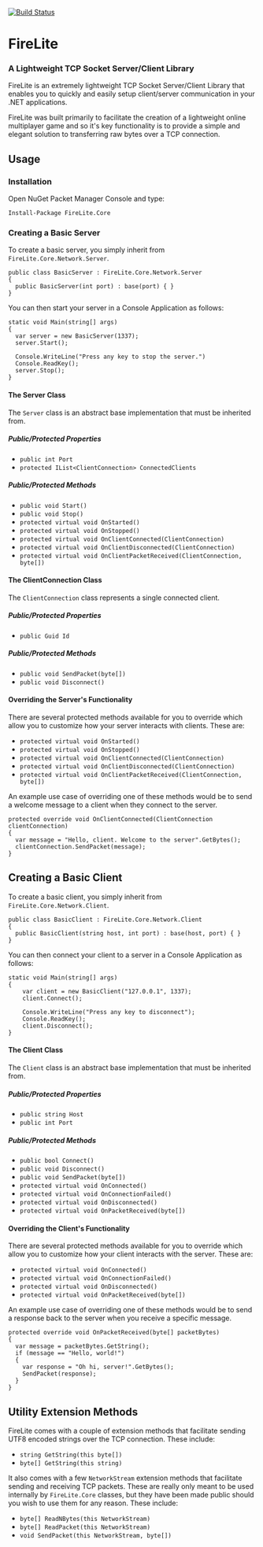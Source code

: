 [![Build Status](https://travis-ci.org/tomeglenn/FireLite.svg?branch=master)](https://travis-ci.org/tomeglenn/FireLite)

# FireLite
### A Lightweight TCP Socket Server/Client Library
FireLite is an extremely lightweight TCP Socket Server/Client Library that enables you to quickly and easily setup client/server communication in your .NET applications.

FireLite was built primarily to facilitate the creation of a lightweight online multiplayer game and so it's key functionality is to provide a simple and elegant solution to transferring raw bytes over a TCP connection.

## Usage
### Installation
Open NuGet Packet Manager Console and type:
```
Install-Package FireLite.Core
```

### Creating a Basic Server
To create a basic server, you simply inherit from `FireLite.Core.Network.Server`.

```
public class BasicServer : FireLite.Core.Network.Server
{
  public BasicServer(int port) : base(port) { }
}
```

You can then start your server in a Console Application as follows:

```
static void Main(string[] args)
{
  var server = new BasicServer(1337);
  server.Start();

  Console.WriteLine("Press any key to stop the server.")
  Console.ReadKey();
  server.Stop();
}
```

#### The Server Class
The `Server` class is an abstract base implementation that must be inherited from.

##### Public/Protected Properties

* `public int Port`
* `protected IList<ClientConnection> ConnectedClients`

##### Public/Protected Methods

* `public void Start()`
* `public void Stop()`
* `protected virtual void OnStarted()`
* `protected virtual void OnStopped()`
* `protected virtual void OnClientConnected(ClientConnection)`
* `protected virtual void OnClientDisconnected(ClientConnection)`
* `protected virtual void OnClientPacketReceived(ClientConnection, byte[])`

#### The ClientConnection Class
The `ClientConnection` class represents a single connected client.

##### Public/Protected Properties
* `public Guid Id`

##### Public/Protected Methods

* `public void SendPacket(byte[])`
* `public void Disconnect()`

#### Overriding the Server's Functionality
There are several protected methods available for you to override which allow you to customize how your server interacts with clients. These are:

* `protected virtual void OnStarted()`
* `protected virtual void OnStopped()`
* `protected virtual void OnClientConnected(ClientConnection)`
* `protected virtual void OnClientDisconnected(ClientConnection)`
* `protected virtual void OnClientPacketReceived(ClientConnection, byte[])`

An example use case of overriding one of these methods would be to send a welcome message to a client when they connect to the server.

```
protected override void OnClientConnected(ClientConnection clientConnection)
{
  var message = "Hello, client. Welcome to the server".GetBytes();
  clientConnection.SendPacket(message);
}
```

## Creating a Basic Client
To create a basic client, you simply inherit from `FireLite.Core.Network.Client`.

```
public class BasicClient : FireLite.Core.Network.Client
{
  public BasicClient(string host, int port) : base(host, port) { }
}
```

You can then connect your client to a server in a Console Application as follows:

```
static void Main(string[] args)
{
    var client = new BasicClient("127.0.0.1", 1337);
    client.Connect();

    Console.WriteLine("Press any key to disconnect");
    Console.ReadKey();
    client.Disconnect();
}
```

#### The Client Class
The `Client` class is an abstract base implementation that must be inherited from.

##### Public/Protected Properties
* `public string Host`
* `public int Port`

##### Public/Protected Methods
* `public bool Connect()`
* `public void Disconnect()`
* `public void SendPacket(byte[])`
* `protected virtual void OnConnected()`
* `protected virtual void OnConnectionFailed()`
* `protected virtual void OnDisconnected()`
* `protected virtual void OnPacketReceived(byte[])`

#### Overriding the Client's Functionality
There are several protected methods available for you to override which allow you to customize how your client interacts with the server. These are:

* `protected virtual void OnConnected()`
* `protected virtual void OnConnectionFailed()`
* `protected virtual void OnDisconnected()`
* `protected virtual void OnPacketReceived(byte[])`

An example use case of overriding one of these methods would be to send a response back to the server when you receive a specific message.

```
protected override void OnPacketReceived(byte[] packetBytes)
{
  var message = packetBytes.GetString();
  if (message == "Hello, world!")
  {
    var response = "Oh hi, server!".GetBytes();
    SendPacket(response);
  }
}
```

## Utility Extension Methods
FireLite comes with a couple of extension methods that facilitate sending UTF8 encoded strings over the TCP connection. These include:

* `string GetString(this byte[])`
* `byte[] GetString(this string)`

It also comes with a few `NetworkStream` extension methods that facilitate sending and receiving TCP packets. These are really only meant to be used internally by `FireLite.Core` classes, but they have been made public should you wish to use them for any reason. These include:

* `byte[] ReadNBytes(this NetworkStream)`
* `byte[] ReadPacket(this NetworkStream)`
* `void SendPacket(this NetworkStream, byte[])`

